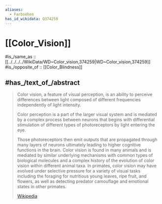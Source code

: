 ```yaml
---
aliases:
  - Farbsehen
has_id_wikidata: Q374259
---
```


# [[Color_Vision]] 

#is_/same_as :: [[../../../../WikiData/WD~Color_vision,374259|WD~Color_vision,374259]] 
#is_/opposite_of :: [[Color_Blindness]]  

## #has_/text_of_/abstract 

> Color vision, a feature of visual perception, 
> is an ability to perceive differences between 
> light composed of different frequencies independently of light intensity.
>
> Color perception is a part of the larger visual system 
> and is mediated by a complex process between neurons 
> that begins with differential stimulation of different types of photoreceptors by light entering the eye. 
> 
> Those photoreceptors then emit outputs that are propagated through many layers of neurons ultimately leading to higher cognitive functions in the brain. Color vision is found in many animals and is mediated by similar underlying mechanisms with common types of biological molecules and a complex history of the evolution of color vision within different animal taxa. In primates, color vision may have evolved under selective pressure for a variety of visual tasks including the foraging for nutritious young leaves, ripe fruit, and flowers, as well as detecting predator camouflage and emotional states in other primates.
>
> [Wikipedia](https://en.wikipedia.org/wiki/Color%20vision) 

